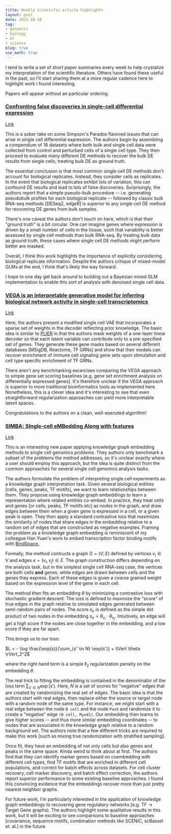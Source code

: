 ```yaml
---
title: Weekly scientific article highlights
layout: post
date: 2021-10-18
tag:
- genomics
- biology
- ml
- science
blog: true
use_math: true
---
```


I tend to write a set of short paper summaries every week to help crystalize my interpretation of the scientific literature.
Others have found these useful in the past, so I'll start sharing them at a more regular cadence here to highlight work I found interesting.

Papers will appear without an particular ordering.

### [Confronting false discoveries in single-cell differential expression](https://www.nature.com/articles/s41467-021-25960-2)

[Link](https://www.nature.com/articles/s41467-021-25960-2)

This is a sober take on some Simpson's Paradox flavored issues that can arise in single cell differential expression. The authors begin by assembling a compendium of 18 datasets where both bulk and single cell data were collected from control and perturbed cells of a single cell type. They then proceed to evaluate many different DE methods to recover the bulk DE results from single cells, treating bulk DE as ground truth.

The essential conclusion is that most common single cell DE methods don't account for biological replicates. Instead, they consider cells as replicates. 
In the event that biological replicates exhibit lots of variation, this can confound DE results and lead to lots of false discoveries. 
Surprisingly, the authors report that a simple pseudo-bulk procedure -- i.e. generating pseudobulk profiles for each biological replicate -- followed by classic bulk RNA-seq methods [DESeq2, edgeR] is superior to any single cell DE method for recovering DE genes from bulk samples. 

There's one caveat the authors don't touch on here, which is that their "ground truth" is a bit circular.
One can imagine genes where expression is driven by a small number of cells in the tissue, such that variability is better assessed by single cell methods than bulk RNA-seq. 
By treating bulk data as ground truth, these cases where single cell DE methods might perform better are masked.

Overall, I think this work highlights the importance of explicitly considering biological replicate information. 
Despite the authors critique of mixed-model GLMs at the end, I think that's likely the way forward.

I hope to one day get back around to building out a Bayesian mixed GLM implementation to enable this sort of analysis with denoised single cell data.

### [VEGA is an interpretable generative model for inferring biological network activity in single-cell transcriptomics](https://www.nature.com/articles/s41467-021-26017-0)

[Link](https://www.nature.com/articles/s41467-021-26017-0)

Here, the authors present a modified single cell VAE that incorporates a sparse set of weights in the decoder reflecting prior knowledge. The basic idea is similar to [PLIER](https://pubmed.ncbi.nlm.nih.gov/31249421/) in that the authors mask weights of a one-layer linear decoder so that each latent variable can contribute only to a pre-specified set of genes. 
They generate these gene masks based on several different databases [MSigDB, Reactome, TF GRNs] and show that their models can recover enrichment of immune cell signaling gene sets upon stimulation and cell type specific enrichment of TF GRNs.

There aren't any benchmarking excercises comparing the VEGA approach to simple gene set scoring baselines [e.g. gene set enrichment analysis on differentially expressed genes]. 
It's therefore unclear if the VEGA approach is superior to more traditional bioinformatics tools as implemented here. 
Nonetheless, this is a clever idea and it's interesting to see that even straightforward regularization approaches can yield more interpretable latent spaces.

Congratulations to the authors on a clean, well-executed algorithm!

### [SIMBA: SIngle-cell eMBedding Along with features](https://www.biorxiv.org/content/10.1101/2021.10.17.464750v1)

[Link](https://www.biorxiv.org/content/10.1101/2021.10.17.464750v1)

This is an interesting new paper applying knowledge graph embedding methods to single cell genomics problems. They authors only benchmark a subset of the problems the method addresses, so it's unclear exactly where a user should employ this approach, but the idea is quite distinct from the common approaches for several single cell genomics analysis tasks.

The authors formulate the problem of interpreting single cell experiments as a knowledge graph interpretation task. Given several biological entities [cells, genes, peaks, TF motifs], we want to learn relationships between them. They propose using knowledge graph embeddings to learn a representation where related entities co-embed. 
In practice, they treat cells and genes [or cells, peaks, TF motifs etc] as nodes in the graph, and draw edges between them when a given gene is expressed in a cell, or a given peak is open. 
They then apply a standard contrastive loss that maximizes the similarity of nodes that share edges in the embedding relative to a random set of edges that are constructed as negative examples.
Framing the problem as a knowledge graph embedding is reminiscent of my colleague Han Yuan's work to embed transcription factor binding motifs with [BindSpace.](https://www.nature.com/articles/s41592-019-0511-y)

Formally, the method contructs a graph $G = (V, E)$ defined by vertices $v_i \in V$ and edges $e = (v_i, v_j) \in E$. 
The graph construction differs depending on the analysis task, but in the simplest single cell RNA-seq case, the vertices are both cells **and** genes, while edges are drawn between cells and the genes they express.
Each of these edges is given a coarse grained weight based on the expression level of the gene in each cell.

The method then fits an embedding $\theta$ by minimizing a contrastive loss with stochastic gradient descent.
The loss is defined to maximize the "score" of true edges in the graph relative to simulated edges generated between semi-random pairs of nodes.
The score $s_e$ is defined as the simple dot product of two nodes in the embedding $s_e = \theta_{v_i} \cdot \theta_{v_j}$.
Intuitively, an edge will get a high score if the nodes are close together in the embedding, and a low score if they are far apart.

This brings us to our loss:

$L = - \log \frac{\exp(s)}{\sum_{s' \in N} \exp(s')} + \lVert \theta \rVert_2^2$

where the right hand term is a simple $\ell_2$ regularization penalty on the embedding $\theta$.

The real trick to fitting the embedding is contained in the denominator of the loss term $\sum_{s' \in N} \exp(s')$.
Here, $N$ is a set of scores for "negative" edges that are created by randomizing the real set of edges.
The basic idea is that the authors start with real edges, then replace either the source or target node with a random node of the same type. 
For instance, we might start with a real edge between the node `B cell` and the node `Pax5` and randomize it to create a "negative" edge `(B cell, Myod1)`. 
Our embedding then learns to give higher scores -- and thus more similar embedding coordinates -- to nodes that are associated in the knowledge graph relative to a random background set.
The authors note that a few different tricks are required to make this work [such as mixing true randomization with stratified sampling].

Once fit, they have an embedding of not only cells but also genes and peaks in the same space. Kinda weird to think about at first.
The authors find that they can identify marker genes based on coembedding with different cell types, find TF motifs that are enriched in different cell populations, and correct for batch effects across datasets. 
For cell cluster recovery, cell marker discovery, and batch effect correction, the authors report superior performance to some existing baseline approaches. I found this convincing evidence that the embeddings recover more than just pretty nearest neighbor graphs.

For future work, I'm particularly interested in the application of knowledge graph embeddings to recovering gene regulatory networks [e.g. $\mathrm{TF} \rightarrow \mathrm{Target\ Gene}$ graphs).
The authors highlight some qualitative results in this work, but it will be exciting to see comparisons to baseline approaches [covariance, sequence motifs, combination methods like SCENIC, scBasset et. al.] in the future.